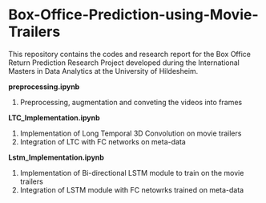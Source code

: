 # Box-Office-Prediction-using-Movie-Trailers
This repository contains the codes and research report for the Box Office Return Prediction Research Project developed during the International Masters in Data Analytics at the University of Hildesheim.

**preprocessing.ipynb**
  1. Preprocessing, augmentation and conveting the videos into frames 
  
  
**LTC_Implementation.ipynb**
  1. Implementation of Long Temporal 3D Convolution on movie trailers
  2. Integration of LTC with FC networks on meta-data


**Lstm_Implementation.ipynb**
  1. Implementation of Bi-directional LSTM module to train on the movie trailers
  2. Integration of LSTM module with FC netowrks trained on meta-data

